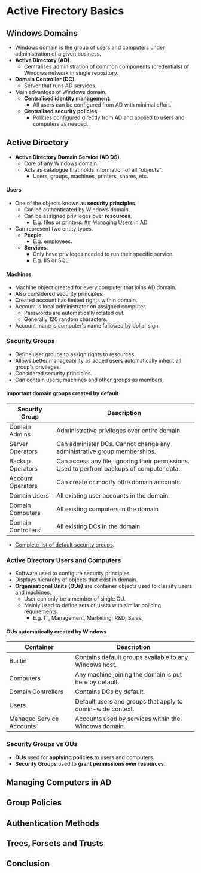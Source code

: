 # Active Firectory Basics
## Windows Domains
* Windows domain is the group of users and computers under administration of a given business.
* **Active Directory (AD)**.
  * Centralises administration of common components (credentials) of Windows network in single repository.
* **Domain Controller (DC)**.
  * Server that runs AD services.
* Main advantges of Windows domain.
  * **Centralised identity management**.
    * All users can be configured from AD with minimal effort.    
  * **Centralised security policies**.
    * Policies configured directly from AD and applied to users and computers as needed.
## Active Directory
* **Active Directory Domain Service (AD DS)**.
  * Core of any Windows domain.
  * Acts as catalogue that holds information of all "objects".
    * Users, groups, machines, printers, shares, etc.
#### Users
* One of the objects known as **security principles**.
  * Can be authenticated by Windows domain.
  * Can be assigned privileges over **resources**.
    * E.g. files or printers. ## Managing Users in AD
* Can represent two entity types.
  * **People**.
    * E.g. employees.
  * **Services**.
    * Only have privileges needed to run their specific service.
    * E.g. IIS or SQL.
#### Machines
* Machine object created for every computer that joins AD domain.
* Also considered security principles.
* Created account has limited rights within domain.
* Account is local administrator on assigned computer.
  * Passwords are automatically rotated out.
  * Generally 120 random characters.
* Account mane is computer's name followed by dollar sign.
### Security Groups
* Define user groups to assign rights to resources.
* Allows better manageability as added users automatically inherit all group's privileges.
* Considered security principles.
* Can contain users, machines and other groups as members.

#### Important domain groups created by default

| Security Group | Description
| --- | --- 
| Domain Admins | Administrative privileges over entire domain. 
| Server Operators | Can administer DCs. Cannot change any administrative group memberships.
| Backup Operators | Can access any file, ignoring their permissions. Used to perfrom backups of computer data.
| Account Operators | Can create or modify othe domain accounts.
| Domain Users | All existing user accounts in the domain.
| Domain Computers | All existing computers in the domain
| Domain Controllers | All existing DCs in the domain

* [Complete list of default security groups](https://docs.microsoft.com/en-us/windows/security/identity-protection/access-control/active-directory-security-groups).
### Active Directory Users and Computers
* Software used to configure security principles.
* Displays hierarchy of objects that exist in domain.
* **Organisational Units (OUs)** are container objects used to classify users and machines.
  * User can only be a member of single OU.
  * Mainly used to define sets of users with similar policing requirements.
    * E.g. IT, Management, Marketing, R&D, Sales.

#### OUs automatically created by Windows

| Container | Description
| --- | ---
| Builtin | Contains default groups available to any Windows host.
| Computers | Any machine joining the domain is put here by default.
| Domain Controllers | Contains DCs by default.
| Users | Default users and groups that apply to domin-wide context.
| Managed Service Accounts | Accounts used by services within the Windows domain.

### Security Groups vs OUs
* **OUs** used for **applying policies** to users and computers.
* **Security Groups** used to **grant permissions over resources**.

## Managing Computers in AD
## Group Policies
## Authentication Methods
## Trees, Forsets and Trusts
## Conclusion
